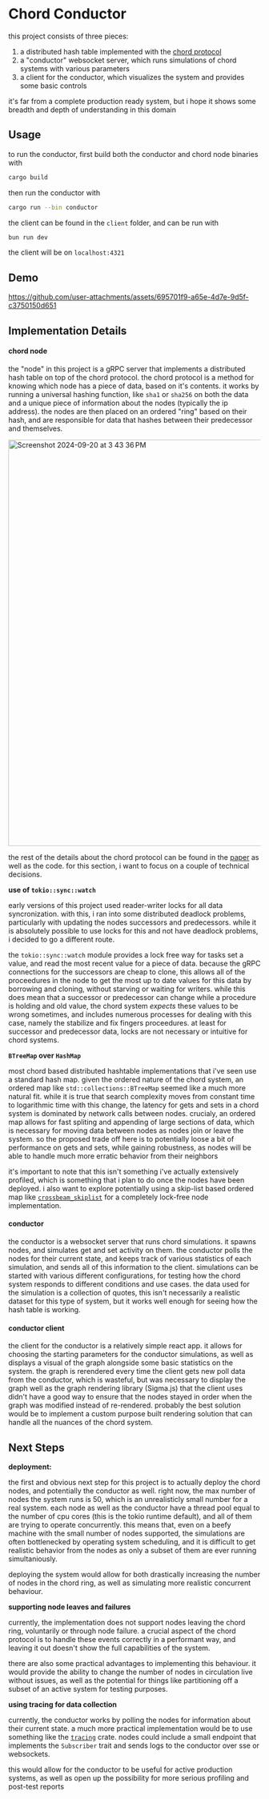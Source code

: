 # Chord Conductor
this project consists of three pieces:

1. a distributed hash table implemented with the [chord protocol](https://pdos.csail.mit.edu/papers/ton:chord/paper-ton.pdf)
2. a "conductor" websocket server, which runs simulations of chord systems with various parameters
3. a client for the conductor, which visualizes the system and provides some basic controls

it's far from a complete production ready system, but i hope it shows some breadth and depth of understanding in this domain

## Usage
to run the conductor, first build both the conductor and chord node binaries with
```bash
cargo build
```

then run the conductor with
```bash
cargo run --bin conductor
```

the client can be found in the `client` folder, and can be run with
```bash
bun run dev
```
the client will be on `localhost:4321`

## Demo

https://github.com/user-attachments/assets/695701f9-a65e-4d7e-9d5f-c3750150d651

## Implementation Details
#### chord node
the "node" in this project is a gRPC server that implements a distributed hash table on top of the chord protocol.
the chord protocol is a method for knowing which node has a piece of data, based on it's contents. it works by running a universal hashing function, like `sha1` or `sha256`
on both the data and a unique piece of information about the nodes (typically the ip address). the nodes are then placed on an ordered "ring" based on their hash, and are responsible
for data that hashes between their predecessor and themselves.

<img width="812" alt="Screenshot 2024-09-20 at 3 43 36 PM" src="https://github.com/user-attachments/assets/fca9da3a-1139-4403-a174-e63499d73f94">

the rest of the details about the chord protocol can be found in the [paper](https://pdos.csail.mit.edu/papers/ton:chord/paper-ton.pdf) as well as the code. for this section, i want to focus on a couple of technical decisions.

**use of `tokio::sync::watch`**

early versions of this project used reader-writer locks for all data syncronization. with this, i ran into some distributed deadlock problems, particularly with updating the nodes successors and predecessors. while it is absolutely possible to use locks for this and not have deadlock problems, i decided to go a different route.

the `tokio::sync::watch` module provides a lock free way for tasks set a value, and read the most recent value for a piece of data. because the gRPC connections for the successors are cheap to clone, this allows all of the proceedures in the node to get the most up to date values for this data by borrowing and cloning, without starving or waiting for writers. while this does mean that a successor or predecessor can change while a procedure is holding and old value, the chord system *expects* these values to be wrong sometimes, and includes numerous processes for dealing with this case, namely the stabilize and fix fingers proceedures. at least for successor and predecessor data, locks are not necessary or intuitive for chord systems.

**`BTreeMap` over `HashMap`**

most chord based distributed hashtable implementations that i've seen use a standard hash map. given the ordered nature of the chord system, an ordered map like `std::collections::BTreeMap` seemed like a much more natural fit. while it is true that search complexity moves from constant time to logarithmic time with this change, the latency for gets and sets in a chord system is dominated by network calls between nodes. crucialy, an ordered map allows for fast spliting and appending of large sections of data, which is necessary for moving data between nodes as nodes join or leave the system. so the proposed trade off here is to potentially loose a bit of performance on gets and sets, while gaining robustness, as nodes will be able to handle much more erratic behavior from their neighbors

it's important to note that this isn't something i've actually extensively profiled, which is something that i plan to do once the nodes have been deployed. i also want to explore potentially using a skip-list based ordered map like [`crossbeam_skiplist`](https://docs.rs/crossbeam-skiplist/latest/crossbeam_skiplist/) for a completely lock-free node implementation.

#### conductor
the conductor is a websocket server that runs chord simulations. it spawns nodes, and simulates get and set activity on them. the conductor polls the nodes for their current state, and keeps track of various statistics of each simulation, and sends all of this information to the client. simulations can be started with various different configurations, for testing how the chord system responds to different conditions and use cases. the data used for the simulation is a collection of quotes, this isn't necessarily a realistic dataset for this type of system, but it works well enough for seeing how the hash table is working.

#### conductor client
the client for the conductor is a relatively simple react app. it allows for choosing the starting parameters for the conductor simulations, as well as displays a visual of the graph alongside some basic statistics on the system. the graph is rerendered every time the client gets new poll data from the conductor, which is wasteful, but was necessary to display the graph well as the graph rendering library (Sigma.js) that the client uses didn't have a good way to ensure that the nodes stayed in order when the graph was modified instead of re-rendered. probably the best solution would be to implement a custom purpose built rendering solution that can handle all the nuances of the chord system.


## Next Steps 
**deployment:**

the first and obvious next step for this project is to actually deploy the chord nodes, and potentially the conductor as well.
right now, the max number of nodes the system runs is 50, which is an unrealisticly small number for a real system.
each node as well as the conductor have a thread pool equal to the number of cpu cores (this is the tokio runtime default), and all of them are trying to operate concurrently.
this means that, even on a beefy machine with the small number of nodes supported, the simulations are often bottlenecked by operating system scheduling,
and it is difficult to get realistic behavior from the nodes as only a subset of them are ever running simultaniously.

deploying the system would allow for both drastically increasing the number of nodes in the chord ring, as well as simulating more realistic concurrent behaviour.

**supporting node leaves and failures**

currently, the implementation does not support nodes leaving the chord ring, voluntarily or through node failure.
a crucial aspect of the chord protocol is to handle these events correctly in a performant way, and leaving it out doesn't show the full capabilities of the system.

there are also some practical advantages to implementing this behaviour. it would provide the ability to change the number of nodes in circulation live without issues,
as well as the potential for things like partitioning off a subset of an active system for testing purposes.

**using tracing for data collection**

currently, the conductor works by polling the nodes for information about their current state.
a much more practical implementation would be to use something like the [`tracing`](https://docs.rs/tracing/latest/tracing/) crate.
nodes could include a small endpoint that implements the `Subscriber` trait and sends logs to the conductor over sse or websockets.

this would allow for the conductor to be useful for active production systems, as well as open up the possibility for more serious profiling and post-test reports
